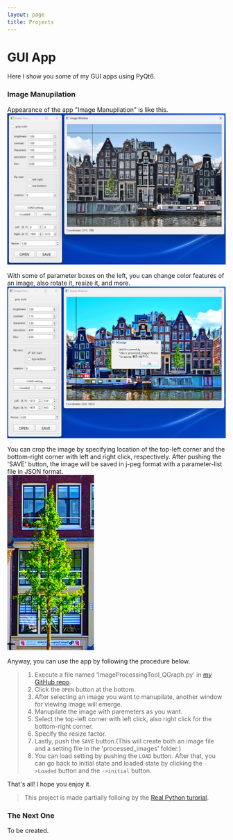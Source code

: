 ```yaml
---
layout: page
title: Projects
---
```


# GUI App

Here I show you some of my GUI apps using PyQt6.


### Image Manupilation
Appearance of the app "Image Manupilation" is like this.
<img src="images\ImageProcessingToolfigure1.jpg" width="600">  

With some of parameter boxes on the left, you can change color features of an image, also rotate it, resize it, and more. 
<img src="images\ImageProcessingToolfigure2.jpg" width="600">  

You can crop the image by specifying location of the top-left corner and the bottom-right corner with left and right click, respectively. After pushing the 'SAVE' button, the image will be saved in j-peg format with a parameter-list file in JSON format.  
<img src="images\ImageProcessingToolfigure3.jpg" width="200">  

Anyway, you can use the app by following the procedure below.
>  1. Execute a file named 'ImageProcessingTool_QGraph.py' in [my GitHub repo](https://github.com/NonoY58/Image-Processing-Tool). 
>  2. Click the `OPEN` button at the bottom.
>  3. After selecting an image you want to manupilate, another window for viewing image will emerge.
>  4. Manupilate the image with paremeters as you want.
>  5. Select the top-left corner with left click, also right click for the bottom-right corner.
>  6. Specify the resize factor.
>  7. Lastly, push the `SAVE` button.(This will create both an image file and a setting file in the 'processed_images' folder.)
>  8. You can load setting by pushing the `LOAD` button. After that, you can go back to initial state and loaded state by clicking the `->Loaded` button and the `->initial` button.

That's all! I hope you enjoy it.


>This project is made partially folloing by the [Real Python turorial](https://realpython.com/image-processing-with-the-python-pillow-library/).



### The Next One
To be created.
